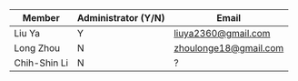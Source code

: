 | Member    | Administrator (Y/N) | Email
| -------- | ------- | ----------- |
| Liu Ya | Y | liuya2360@gmail.com |
| Long Zhou | N | zhoulonge18@gmail.com |
| Chih-Shin Li | N | ? |

